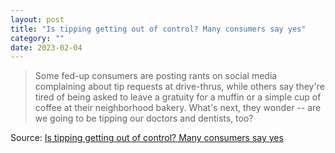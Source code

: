 ```yaml
---
layout: post
title: "Is tipping getting out of control? Many consumers say yes"
category: ""
date: 2023-02-04
---
```


>Some fed-up consumers are posting rants on social media complaining about tip requests at drive-thrus, while others say they're tired of being asked to leave a gratuity for a muffin or a simple cup of coffee at their neighborhood bakery. What's next, they wonder -- are we going to be tipping our doctors and dentists, too?

Source: [Is tipping getting out of control? Many consumers say yes](https://apnews.com/article/tipping-fatigue-business-c4ae9d440610dae5e8ff4d4df0f88c35)
